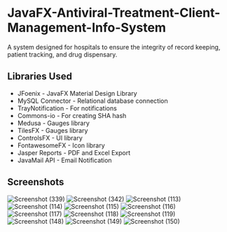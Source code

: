 # JavaFX-Antiviral-Treatment-Client-Management-Info-System
A system designed for hospitals to ensure the integrity of record keeping, patient tracking,  and  drug  dispensary. 

## Libraries Used

- JFoenix - JavaFX Material Design Library
- MySQL Connector - Relational database connection
- TrayNotification - For notifications
- Commons-io - For creating SHA hash
- Medusa - Gauges library
- TilesFX - Gauges library
- ControlsFX - UI library
- FontawesomeFX - Icon library
- Jasper Reports - PDF and Excel Export
- JavaMail API - Email Notification

## Screenshots

![Screenshot (339)](https://user-images.githubusercontent.com/75673222/106364209-064c9c80-6336-11eb-962a-a7a01bc10ce1.png)
![Screenshot (342)](https://user-images.githubusercontent.com/75673222/106364324-d81b8c80-6336-11eb-90a4-f2c66f231512.png)
![Screenshot (113)](https://user-images.githubusercontent.com/75673222/101602705-3008d780-3a07-11eb-9902-27d3ed98dff3.png)
![Screenshot (114)](https://user-images.githubusercontent.com/75673222/101602712-313a0480-3a07-11eb-9285-005ad3ab1734.png)
![Screenshot (115)](https://user-images.githubusercontent.com/75673222/101602715-31d29b00-3a07-11eb-9351-50f76b1e2260.png)
![Screenshot (116)](https://user-images.githubusercontent.com/75673222/101602717-326b3180-3a07-11eb-8d81-53c45ca82767.png)
![Screenshot (117)](https://user-images.githubusercontent.com/75673222/101602720-3303c800-3a07-11eb-8cca-ba839bcecd2f.png)
![Screenshot (118)](https://user-images.githubusercontent.com/75673222/101602724-339c5e80-3a07-11eb-9b3c-37fc87c36d5e.png)
![Screenshot (119)](https://user-images.githubusercontent.com/75673222/101602726-3434f500-3a07-11eb-94de-47c71b18a6f4.png)
![Screenshot (148)](https://user-images.githubusercontent.com/75673222/102590180-d8f6b700-4118-11eb-8048-e9f00d6fbab0.png)
![Screenshot (149)](https://user-images.githubusercontent.com/75673222/102590187-dac07a80-4118-11eb-81b2-47e9e937ccfc.png)
![Screenshot (150)](https://user-images.githubusercontent.com/75673222/102590189-dbf1a780-4118-11eb-8169-9278af95821b.png)

